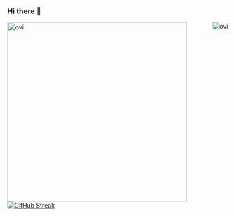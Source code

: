 ### Hi there 👋

<!-- ![GitHub stats](https://github-readme-stats.vercel.app/api?username=tankubopa777&theme=gotham&show_icons=true&count_private=true&hide_title=true&hide_border=true) -->
  

  <p><img align="right" src="https://github-readme-stats.vercel.app/api/top-langs?username=MiracleX77&show_icons=true&locale=en&layout=compact&theme=chartreuse-dark" alt="ovi" /></p>  <p>&nbsp;<img align="left" src="https://github-readme-stats.vercel.app/api?username=MiracleX77&show_icons=true&locale=en&theme=chartreuse-dark" alt="ovi" width="410" /></p>
  
[![GitHub Streak](https://streak-stats.demolab.com?user=MiracleX77&theme=hacker&border_radius=7&date_format=%5BY%20%5DM%20j&card_width=1000)](https://git.io/streak-stats)


<!--
**MiracleX77/MiracleX77** is a ✨ _special_ ✨ repository because its `README.md` (this file) appears on your GitHub profile.

Here are some ideas to get you started:

- 🔭 I’m currently working on ...
- 🌱 I’m currently learning ...
- 👯 I’m looking to collaborate on ...
- 🤔 I’m looking for help with ...
- 💬 Ask me about ...
- 📫 How to reach me: ...
- 😄 Pronouns: ...
- ⚡ Fun fact: ...
-->
